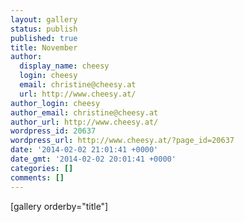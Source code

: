 ```yaml
---
layout: gallery
status: publish
published: true
title: November
author:
  display_name: cheesy
  login: cheesy
  email: christine@cheesy.at
  url: http://www.cheesy.at/
author_login: cheesy
author_email: christine@cheesy.at
author_url: http://www.cheesy.at/
wordpress_id: 20637
wordpress_url: http://www.cheesy.at/?page_id=20637
date: '2014-02-02 21:01:41 +0000'
date_gmt: '2014-02-02 20:01:41 +0000'
categories: []
comments: []
---
```

[gallery orderby="title"]
